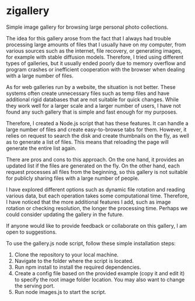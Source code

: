 # zigallery
Simple image gallery for browsing large personal photo collections.

The idea for this gallery arose from the fact that I always had trouble processing large amounts of files that I usually have on my computer, from various sources such as the internet, file recovery, or generating images, for example with stable diffusion models. Therefore, I tried using different types of galleries, but it usually ended poorly due to memory overflow and program crashes or inefficient cooperation with the browser when dealing with a large number of files.

As for web galleries run by a website, the situation is not better. These systems often create unnecessary files such as temp files and have additional rigid databases that are not suitable for quick changes. While they work well for a larger scale and a larger number of users, I have not found any such gallery that is simple and fast enough for my purposes.

Therefore, I created a Node.js script that has these features. It can handle a large number of files and create easy-to-browse tabs for them. However, it relies on request to search the disk and create thumbnails on the fly, as well as to generate a list of files. This means that reloading the page will generate the entire list again.

There are pros and cons to this approach. On the one hand, it provides an updated list if the files are generated on the fly. On the other hand, each request processes all files from the beginning, so this gallery is not suitable for publicly sharing files with a large number of people.

I have explored different options such as dynamic file rotation and reading various data, but each operation takes some computational time. Therefore, I have noticed that the more additional features I add, such as image rotation or checking resolution, the longer the processing time. Perhaps we could consider updating the gallery in the future.

If anyone would like to provide feedback or collaborate on this gallery, I am open to suggestions.



To use the gallery.js node script, follow these simple installation steps:

1)  Clone the repository to your local machine.
2)  Navigate to the folder where the script is located.
3)  Run npm install to install the required dependencies.
4)  Create a config file based on the provided example (copy it and edit it) to specify the root image folder location. You may also want to change the serving port.
5)  Run node images.js to start the script.